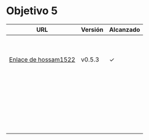 # Objetivo 5


| URL                                                                     | Versión | Alcanzado |
|-------------------------------------------------------------------------|---------|-----------|
| <!-- Enlace de juanmaaf -->                                             |         |           |
| <!-- Enlace de giorgiogiovanni -->                                      |         |           |
| <!-- Enlace de juanbarearojo -->                                        |         |           |
| <!-- Enlace de sweetiepitie -->                                         |         |           |
| <!-- Enlace de jacarmona364 -->                                         |         |           |
| <!-- Enlace de lmchaves -->                                             |         |           |
| <!-- Enlace de FabriConde -->                                           |         |           |
| <!-- Enlace de FerniCuesta -->                                          |         |           |
| <!-- Enlace de adiazcencillo -->                                        |         |           |
| [Enlace de hossam1522](https://github.com/hossam1522/ModaTrack/pull/38) | v0.5.3  | ✓         |
| <!-- Enlace de clara99gf -->                                            |         |           |
| <!-- Enlace de Antoniogm03 -->                                          |         |           |
| <!-- Enlace de SantiGarvin -->                                          |         |           |
| <!-- Enlace de evaanngiil -->                                           |         |           |
| <!-- Enlace de blancagiron -->                                          |         |           |
| <!-- Enlace de GaelGoncalba -->                                         |         |           |
| <!-- Enlace de abbonno -->                                              |         |           |
| <!-- Enlace de oscargr-ugr -->                                          |         |           |
| <!-- Enlace de davidgutierrezperez -->                                  |         |           |
| <!-- Enlace de MatteoImbrosciano -->                                    |         |           |
| <!-- Enlace de Katakuri00 -->                                           |         |           |
| <!-- Enlace de MCL-2024 -->                                             |         |           |
| <!-- Enlace de JLombar -->                                              |         |           |
| <!-- Enlace de joselopez10014 -->                                       |         |           |
| <!-- Enlace de mmnuria -->                                              |         |           |
| <!-- Enlace de M S C -->                                                |         |           |
| <!-- Enlace de javiernavacapa -->                                       |         |           |
| <!-- Enlace de Carlosmapego8 -->                                        |         |           |
| <!-- Enlace de Mario25402 -->                                           |         |           |
| <!-- Enlace de Pablorc7 -->                                             |         |           |
| <!-- Enlace de mrh117 -->                                               |         |           |
| <!-- Enlace de LuRDR -->                                                |         |           |
| <!-- Enlace de MarioRgzLpz -->                                          |         |           |
| <!-- Enlace de antoniorr02 -->                                          |         |           |
| <!-- Enlace de alvarorcs2002 -->                                        |         |           |
| <!-- Enlace de eigenric -->                                             |         |           |
| <!-- Enlace de enger2003 -->                                            |         |           |
| <!-- Enlace de wickeet -->                                              |         |           |
| <!-- Enlace de ChinChainis -->                                          |         |           |
| <!-- Enlace de anavaln -->                                              |         |           |
| <!-- Enlace de pablotl0 -->                                             |         |           |
